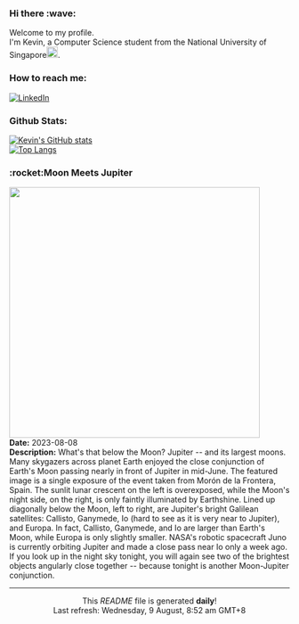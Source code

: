 <h3>Hi there :wave:</h3>

Welcome to my profile.   
I'm Kevin, a Computer Science student from the National University of Singapore<img src="https://img.icons8.com/color/96/000000/singapore-circular.png" width="20px"/>.</p>

<h3>How to reach me: </h3>
<a href="https://www.linkedin.com/in/kevin-foong/"><img alt="LinkedIn" src="https://img.shields.io/badge/linkedin-%230077B5.svg?&style=for-the-badge&logo=linkedin&logoColor=white" /></a> 

<h3>Github Stats: </h3> 

[![Kevin's GitHub stats](https://github-readme-stats.vercel.app/api?username=kevin9foong&theme=tokyonight)](https://github.com/anuraghazra/github-readme-stats) <br/>
[![Top Langs](https://github-readme-stats.vercel.app/api/top-langs/?username=kevin9foong&layout=compact&theme=tokyonight)](https://github.com/anuraghazra/github-readme-stats)

<h3>:rocket:Moon Meets Jupiter</h3> 
<img width="450" src="https:&#x2F;&#x2F;apod.nasa.gov&#x2F;apod&#x2F;image&#x2F;2308&#x2F;MoonsJupiter_Coy_2630.jpg" /><br/>
<b>Date:</b> 2023-08-08<br/>
<b>Description:</b> What&#39;s that below the Moon? Jupiter -- and its largest moons.  Many skygazers across planet Earth enjoyed the close conjunction of Earth&#39;s Moon passing nearly in front of Jupiter in mid-June. The featured image is a single exposure of the event taken from Morón de la Frontera, Spain. The sunlit lunar crescent on the left is overexposed, while the Moon&#39;s night side, on the right, is only faintly illuminated by Earthshine. Lined up diagonally below the Moon, left to right, are Jupiter&#39;s bright Galilean satellites: Callisto, Ganymede, Io (hard to see as it is very near to Jupiter), and Europa.  In fact, Callisto, Ganymede, and Io are larger than Earth&#39;s Moon, while Europa is only slightly smaller. NASA&#39;s robotic spacecraft Juno is currently orbiting Jupiter and made a close pass near Io only a week ago.  If you look up in the night sky tonight, you will again see two of the brightest objects angularly close together -- because tonight is another Moon-Jupiter conjunction.<br/>

------------
<p align="center">This <i>README</i> file is generated <b>daily</b>!</br>
Last refresh: Wednesday, 9 August, 8:52 am GMT+8<br />